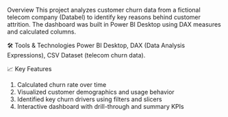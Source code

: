 Overview
This project analyzes customer churn data from a fictional telecom company (Databel) to identify key reasons behind customer attrition. 
The dashboard was built in Power BI Desktop using DAX measures and calculated columns.

🛠 Tools & Technologies
Power BI Desktop, DAX (Data Analysis Expressions), CSV Dataset (telecom churn data). 

📈 Key Features
1. Calculated churn rate over time
2. Visualized customer demographics and usage behavior
3. Identified key churn drivers using filters and slicers
4. Interactive dashboard with drill-through and summary KPIs

